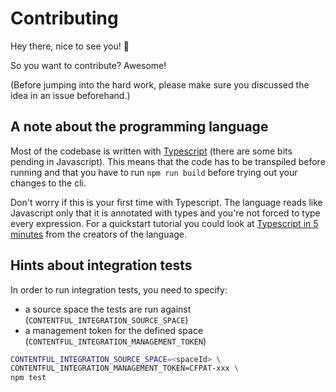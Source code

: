 # Contributing

Hey there, nice to see you! :wave:

So you want to contribute? Awesome!

(Before jumping into the hard work, please make sure you discussed the idea in an issue beforehand.)

## A note about the programming language

Most of the codebase is written with [Typescript](https://www.typescriptlang.org/) (there are some bits pending in Javascript). This means that the code has to be transpiled before running and that you have to run `npm run build` before trying out your changes to the cli.

Don't worry if this is your first time with Typescript. The language reads like Javascript only that it is annotated with types and you're not forced to type every expression. For a quickstart tutorial you could look at [Typescript in 5 minutes](https://www.typescriptlang.org/docs/handbook/typescript-in-5-minutes.html) from the creators of the language.

## Hints about integration tests

In order to run integration tests, you need to specify:

* a source space the tests are run against (`CONTENTFUL_INTEGRATION_SOURCE_SPACE`)
* a management token for the defined space (`CONTENTFUL_INTEGRATION_MANAGEMENT_TOKEN`)

```sh
CONTENTFUL_INTEGRATION_SOURCE_SPACE=<spaceId> \
CONTENTFUL_INTEGRATION_MANAGEMENT_TOKEN=CFPAT-xxx \
npm test
```

